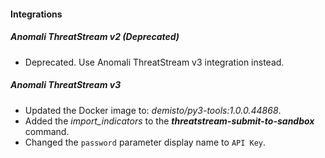 
#### Integrations
##### Anomali ThreatStream v2 (Deprecated)
- Deprecated. Use Anomali ThreatStream v3 integration instead.
##### Anomali ThreatStream v3
- Updated the Docker image to: *demisto/py3-tools:1.0.0.44868*.
- Added the *import_indicators* to the ***threatstream-submit-to-sandbox*** command.
- Changed the `password` parameter display name to `API Key`.
